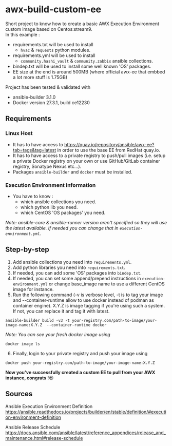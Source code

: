# awx-build-custom-ee
Short project to know how to create a basic AWX Execution Environment custom image based on Centos:stream9.  
In this example :
- requirements.txt will be used to install
  - `hvac` & `requests` python modules.
- requirements.yml will be used to install 
  - `community.hashi_vault` & `community.zabbix` ansible collections.
- bindep.txt will be used to install some well known 'OS' packages.
- EE size at the end is around 500MB (where official awx-ee that embbed a lot more stuff is 1.75GB)

Project has been tested & validated with 
- ansible-builder 3.1.0
- Docker version 27.3.1, build ce12230

## Requirements
### Linux Host
- It has to have access to https://quay.io/repository/ansible/awx-ee?tab=tags&tag=latest in order to use the base EE from RedHat quay.io.
- It has to have access to a private registry to push/pull images (i.e. setup a private Docker registry on your own or use GitHub/GitLab container registry, Sonatype Nexus etc...).
- Packages `ansible-builder` and `docker` must be installed.

### Execution Environment information
- You have to know :
    - which ansible collections you need.
    - which python lib you need. 
    - which CentOS 'OS packages' you need.

*Note: ansible-core & ansible-runner version aren't specified so they will use the latest available. If needed you can change that in `execution-environment.yml`.*

## Step-by-step
1) Add ansible collections you need into `requirements.yml`.
2) Add python libraries you need into `requirements.txt`.
3) If needed, you can add some 'OS' packages into `bindep.txt`.
4) If needed, you can set some append/prepend instructions in `execution-environment.yml` or change base_image name to use a different CentOS image for instance.
5) Run the following command (-v is verbose level, -t is to tag your image and --container-runtime allow to use docker instead of podman as container engine). X.Y.Z is image tagging if you're using such a system. If not, you can replace it and tag it with latest.  
```
ansible-builder build -v3 -t your-registry.com/path-to-image/your-image-name:X.Y.Z  --container-runtime docker
```

*Note: You can see your fresh docker image using* 
```
docker image ls
```


6) Finally, login to your private registry and push your image using 
```
docker push your-registry.com/path-to-image/your-image-name:X.Y.Z
```

**Now you've successfully created a custom EE to pull from your AWX instance, congrats !**:heart_eyes:

## Sources
Ansible Execution Environment Definition
https://ansible.readthedocs.io/projects/builder/en/stable/definition/#execution-environment-definition 

Ansible Release Schedule
https://docs.ansible.com/ansible/latest/reference_appendices/release_and_maintenance.html#release-schedule

